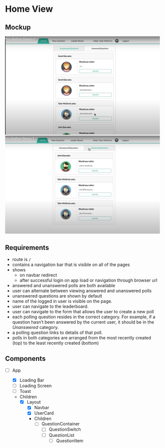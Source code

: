 # Home View

## Mockup

![Recommendation1](./mockup/home-recommendation-1.jpg)
![Recommendation2](./mockup/home-recommendation-2.jpg)

## Requirements

- route is `/`
- contains a navigation bar that is visible on all of the pages
- shows
  - on navbar redirect
  - after successful login on app load or navigation through browser url
- answered and unanswered polls are both available
- user can alternate between viewing answered and unanswered polls
- unanswered questions are shown by default
- name of the logged in user is visible on the page.
- user can navigate to the leaderboard.
- user can navigate to the form that allows the user to create a new poll
- each polling question resides in the correct category. For example, if a question hasn’t been answered by the current user, it should be in the _Unanswered_ category.
- a polling question links to details of that poll.
- polls in both categories are arranged from the most recently created (top) to the least recently created (bottom)

## Components

- [ ] App

  - [x] Loading Bar
  - [ ] Loading Screen
  - [ ] Toast
  - Children
    - [x] Layout
      - [x] Navbar
      - [x] UserCard
      - Children
        - [ ] QuestionContainer
          - [ ] QuestionSwitch
          - [ ] QuestionList
            - [ ] QuestionItem
